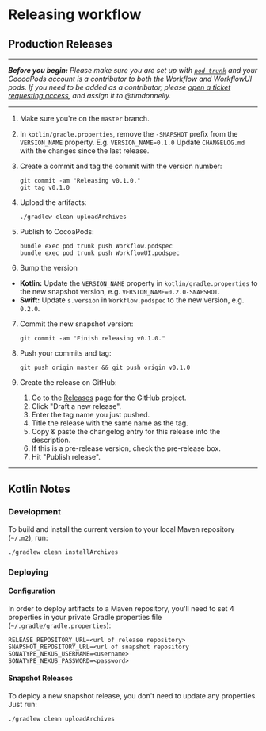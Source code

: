 # Releasing workflow

## Production Releases

---

***Before you begin:*** *Please make sure you are set up with [`pod trunk`](https://guides.cocoapods.org/making/getting-setup-with-trunk.html) and your CocoaPods account is a contributor to both the Workflow and WorkflowUI pods. If you need to be added as a contributor, please [open a ticket requesting access](https://github.com/square/workflow/issues/new), and assign it to @timdonnelly.*

---

1. Make sure you're on the `master` branch.

2. In `kotlin/gradle.properties`, remove the `-SNAPSHOT` prefix from the `VERSION_NAME` property.
   E.g. `VERSION_NAME=0.1.0`
   Update `CHANGELOG.md` with the changes since the last release.

3. Create a commit and tag the commit with the version number:
   ```
   git commit -am "Releasing v0.1.0."
   git tag v0.1.0
   ```

4. Upload the artifacts:
   ```
   ./gradlew clean uploadArchives
   ```

5. Publish to CocoaPods:
    ```
    bundle exec pod trunk push Workflow.podspec
    bundle exec pod trunk push WorkflowUI.podspec
    ```

6. Bump the version
  - **Kotlin:** Update the `VERSION_NAME` property in `kotlin/gradle.properties` to the new snapshot 
    version, e.g. `VERSION_NAME=0.2.0-SNAPSHOT`.
  - **Swift:** Update `s.version` in `Workflow.podspec` to the new version, e.g. `0.2.0`.

7. Commit the new snapshot version:
   ```
   git commit -am "Finish releasing v0.1.0."
   ```

8. Push your commits and tag:
   ```
   git push origin master && git push origin v0.1.0
   ```

9. Create the release on GitHub:
     1. Go to the [Releases](https://github.com/square/workflow/releases) page for the GitHub project.
     2. Click "Draft a new release".
     3. Enter the tag name you just pushed.
     4. Title the release with the same name as the tag.
     5. Copy & paste the changelog entry for this release into the description.
     6. If this is a pre-release version, check the pre-release box.
     7. Hit "Publish release".


---

## Kotlin Notes

### Development

To build and install the current version to your local Maven repository (`~/.m2`), run:

```
./gradlew clean installArchives
```

### Deploying

#### Configuration

In order to deploy artifacts to a Maven repository, you'll need to set 4 properties in your
private Gradle properties file (`~/.gradle/gradle.properties`):

```
RELEASE_REPOSITORY_URL=<url of release repository>
SNAPSHOT_REPOSITORY_URL=<url of snapshot repository
SONATYPE_NEXUS_USERNAME=<username>
SONATYPE_NEXUS_PASSWORD=<password>
```

#### Snapshot Releases

To deploy a new snapshot release, you don't need to update any properties. Just run:

```
./gradlew clean uploadArchives
```
